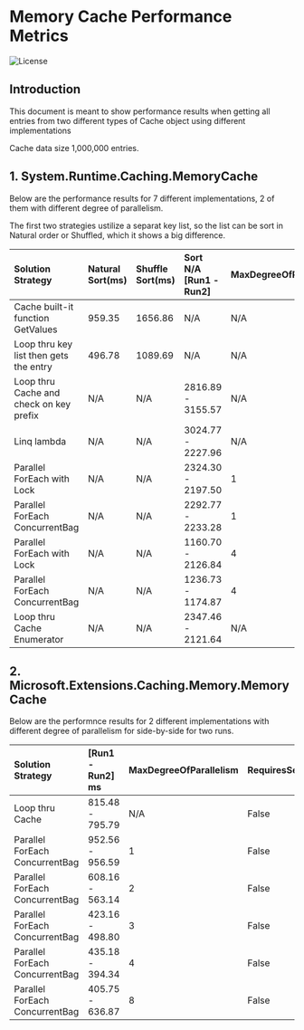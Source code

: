 # Memory Cache Performance Metrics

![License](https://img.shields.io/badge/license-MIT-green.svg)

## Introduction

This document is meant to show performance results when getting all entries from two different types of Cache object using different implementations 

Cache data size 1,000,000 entries.

## 1. System.Runtime.Caching.MemoryCache

Below are the performance results for 7 different implementations, 2 of them with different degree of parallelism.

The first two strategies ustilize a separat key list, so the list can be sort in Natural order or Shuffled, which it shows a big difference.

|                               Solution Strategy|  Natural Sort(ms)|  Shuffle Sort(ms)|  Sort N/A [Run1 - Run2]|  MaxDegreeOfParallelism|  RequiresSeparateList|Pass Validation|
|:-----------------------------------------------|:-----------------|:-----------------|:-----------------------|:-----------------------|:---------------------|:--------------|
|               Cache built-it function GetValues|            959.35|           1656.86|                     N/A|                     N/A|                  True|           True|
|          Loop thru key list then gets the entry|            496.78|           1089.69|                     N/A|                     N/A|                  True|           True|
|         Loop thru Cache and check on key prefix|               N/A|               N/A|       2816.89 - 3155.57|                     N/A|                 False|           True|
|                                     Linq lambda|               N/A|               N/A|       3024.77 - 2227.96|                     N/A|                 False|           True|
|                      Parallel ForEach with Lock|               N/A|               N/A|       2324.30 - 2197.50|                       1|                 False|           True|
|                  Parallel ForEach ConcurrentBag|               N/A|               N/A|       2292.77 - 2233.28|                       1|                 False|           True|
|                      Parallel ForEach with Lock|               N/A|               N/A|       1160.70 - 2126.84|                       4|                 False|           True|
|                  Parallel ForEach ConcurrentBag|               N/A|               N/A|       1236.73 - 1174.87|                       4|                 False|           True|
|                      Loop thru Cache Enumerator|               N/A|               N/A|       2347.46 - 2121.64|                     N/A|                 False|           True|

## 2. Microsoft.Extensions.Caching.Memory.MemoryCache

Below are the performnce results for 2 different implementations with different degree of parallelism for side-by-side for two runs.

|                               Solution Strategy|        [Run1 - Run2] ms|  MaxDegreeOfParallelism|  RequiresSeparateList|Pass Validation|
|:-----------------------------------------------|:-----------------------|:-----------------------|:---------------------|:--------------|
|                                 Loop thru Cache|         815.48 - 795.79|                     N/A|                 False|           True|
|                  Parallel ForEach ConcurrentBag|         952.56 - 956.59|                       1|                 False|           True|
|                  Parallel ForEach ConcurrentBag|         608.16 - 563.14|                       2|                 False|           True|
|                  Parallel ForEach ConcurrentBag|         423.16 - 498.80|                       3|                 False|           True|
|                  Parallel ForEach ConcurrentBag|         435.18 - 394.34|                       4|                 False|           True|
|                  Parallel ForEach ConcurrentBag|         405.75 - 636.87|                       8|                 False|           True|